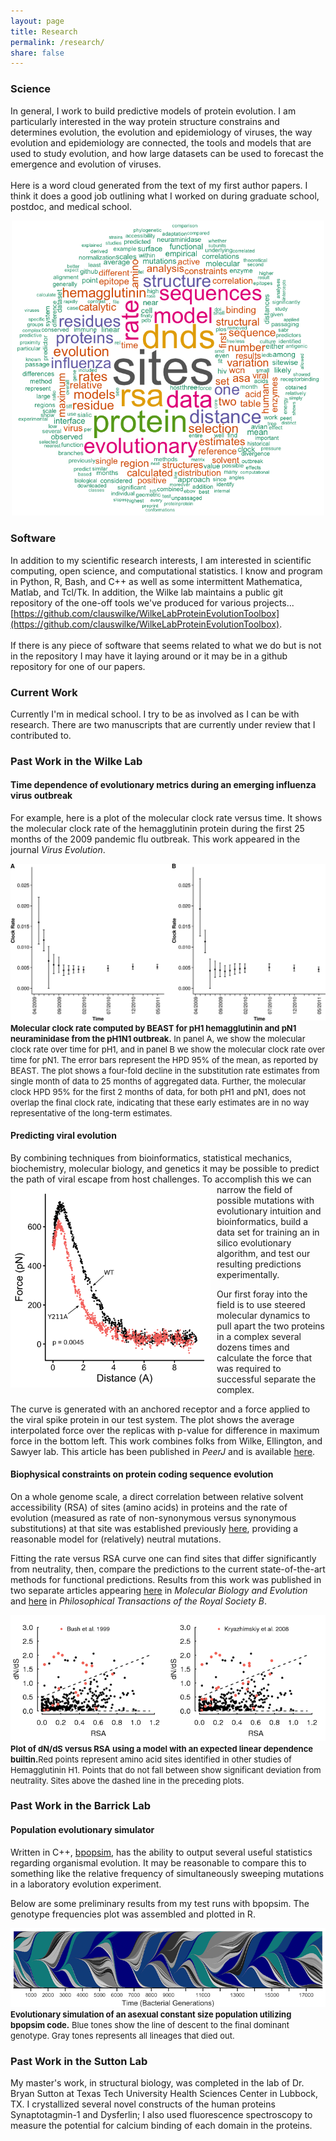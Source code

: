 ```yaml
---
layout: page
title: Research
permalink: /research/
share: false
---
```


### Science
In general, I work to build predictive models of protein evolution. I am particularly interested in the way protein structure constrains and determines evolution, the evolution and epidemiology of viruses, the way evolution and epidemiology are connected, the tools and models that are used to study evolution, and how large datasets can be used to forecast the emergence and evolution of viruses. 
<br><br>
Here is a word cloud generated from the text of my first author papers. I think it does a good job outlining what I worked on during graduate school, postdoc, and medical school.
<div style="display:block;text-align:center"><img src="../images/work_wordcloud.png" width='500px'></div>

### Software
In addition to my scientific research interests, I am interested in scientific computing, open science, and computational statistics. I know and program in Python, R, Bash, and C++ as well as some intermittent Mathematica, Matlab, and Tcl/Tk. In addition, the Wilke lab maintains a public git repository of the one-off tools we've produced for various projects... [https://github.com/clauswilke/WilkeLabProteinEvolutionToolbox](https://github.com/clauswilke/WilkeLabProteinEvolutionToolbox).
<br><br>
If there is any piece of software that seems related to what we do but is not in the repository I may have it laying around or it may be in a github repository for one of our papers.
  
### Current Work
Currently I'm in medical school. I try to be as involved as I can be with research. There are two manuscripts that are currently under review that I contributed to.

### Past Work in the Wilke Lab
 
#### Time dependence of evolutionary metrics during an emerging influenza virus outbreak
For example, here is a plot of the molecular clock rate versus time. It shows the molecular clock rate of the hemagglutinin protein during the first 25 months of the 2009 pandemic flu outbreak. This work appeared in the journal <i>Virus Evolution</i>.

<div style="display:block;text-align:center"><img src="../images/clock_rate.png"></div>
<font size='2'><b>Molecular clock rate computed by BEAST for pH1 hemagglutinin and pN1 neuraminidase from the pH1N1 outbreak.</b> In panel A, we show the molecular clock rate over time for pH1, and in panel B we show the molecular clock rate over time for pN1. The error bars represent the HPD 95% of the mean, as reported by BEAST. The plot shows a four-fold decline in the substitution rate estimates from single month of data to 25 months of aggregated data. Further, the molecular clock HPD 95% for the first 2 months of data, for both pH1 and pN1, does not overlap the final clock rate, indicating that these early estimates are in no way representative of the long-term estimates.</font>

#### Predicting viral evolution
By combining techniques from bioinformatics, statistical mechanics, biochemistry, molecular biology, and genetics it may be possible to predict the path of viral escape from host challenges. To accomplish this <img src="../images/force_curve.png" style="display:inline;float:left;margin:5px 10px 0px 0px" width="320">we can narrow the field of possible mutations with evolutionary intuition and bioinformatics, build a data set for training an in silico evolutionary algorithm, and test our resulting predictions experimentally.<br>

Our first foray into the field is to use steered molecular dynamics to pull apart the two proteins in a complex several dozens times and calculate the force that was required to successful separate the complex. <br>

The curve is generated with an anchored receptor and a force applied to the viral spike protein in our test system. The plot shows the average interpolated force over the replicas with p-value for difference in maximum force in the bottom left. This work combines folks from Wilke, Ellington, and Sawyer lab. This article has been published in <i>PeerJ</i> and is available <a href="http://dx.doi.org/10.7717/peerj.266">here</a>.<br>

#### Biophysical constraints on protein coding sequence evolution
On a whole genome scale, a direct correlation between relative solvent accessibility (RSA) of sites (amino acids) in proteins and the rate of evolution (measured as rate of non-synonymous versus synonymous substitutions) at that site was established previously <a href="http://mbe.oxfordjournals.org/content/early/2009/07/13/molbev.msp146.short">here</a>, providing a reasonable model for (relatively) neutral mutations.<br>

Fitting the rate versus RSA curve one can find sites that differ significantly from neutrality, then, compare the predictions to the current state-of-the-art methods for functional predictions. Results from this work was published in two separate articles appearing <a href="http://dx.doi.org/10.1093/molbev/mss217">here</a> in <i>Molecular Biology and Evolution</i> and <a href="http://dx.doi.org/10.1098/rstb.2012.0334">here</a> in <i>Philosophical Transactions of the Royal Society B</i>.<br>
<div style="display:block;text-align:center"><img src="../images/ha_plotkin_ave.png"></div>
<font size='2'><b>Plot of dN/dS versus RSA using a model with an expected linear dependence builtin.</b>Red points represent amino acid sites identified in other studies of Hemagglutinin H1. Points that do not fall between show significant deviation from neutrality. Sites above the dashed line in the preceding plots.</font>

### Past Work in the Barrick Lab

#### Population evolutionary simulator
Written in C++, [bpopsim](http://code.google.com/p/bpopsim/), has the ability to output several useful statistics regarding organismal evolution. It may be reasonable to compare this to something like the relative frequency of simultaneously sweeping mutations in a laboratory evolution experiment.<br>

Below are some preliminary results from my test runs with bpopsim. The genotype frequencies plot was assembled and plotted in R.<br>
<div style="display:block;text-align:center"><img src="../images/muller_lod_gray_2.png"></div>
<font size='2'><b>Evolutionary simulation of an asexual constant size population utilizing bpopsim code.</b> Blue tones show the line of descent to the final dominant genotype. Gray tones represents all lineages that died out.</font>

### Past Work in the Sutton Lab
My master's work, in structural biology, was completed in the lab of Dr. Bryan Sutton at Texas Tech University Health Sciences Center in Lubbock, TX. I crystallized several novel constructs of the human proteins Synaptotagmin-1 and Dysferlin; I also used fluorescence spectroscopy to measure the potential for calcium binding of each domain in the proteins.

